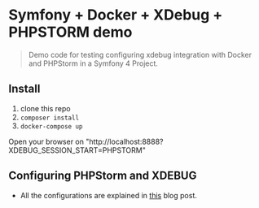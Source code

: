 # Symfony + Docker + XDebug + PHPSTORM demo

> Demo code for testing configuring xdebug integration with Docker and PHPStorm in a Symfony 4 Project.

## Install

1. clone this repo
2. ```composer install```
3. ```docker-compose up```

Open your browser on "http://localhost:8888?XDEBUG_SESSION_START=PHPSTORM"

## Configuring PHPStorm and XDEBUG

* All the configurations are explained in [this](https://dev.to/brpaz/docker-phpstorm-and-xdebug-the-definitive-guide-3do8-temp-slug-620044) blog post.
